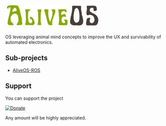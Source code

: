 # [<img alt="AliveOS" src="assets/logo.svg" width="300">](https://github.com/an-dr/aliveos)

OS leveraging animal mind concepts to improve the UX and survivability of automated electronics.

## Sub-projects

- [AliveOS-ROS](docs/ros/index.md)

## Support

You can support the project

[![Donate](https://img.shields.io/badge/Donate-PayPal-green.svg)](https://paypal.me/4ndr/1eur)

Any amount will be highly appreciated.
